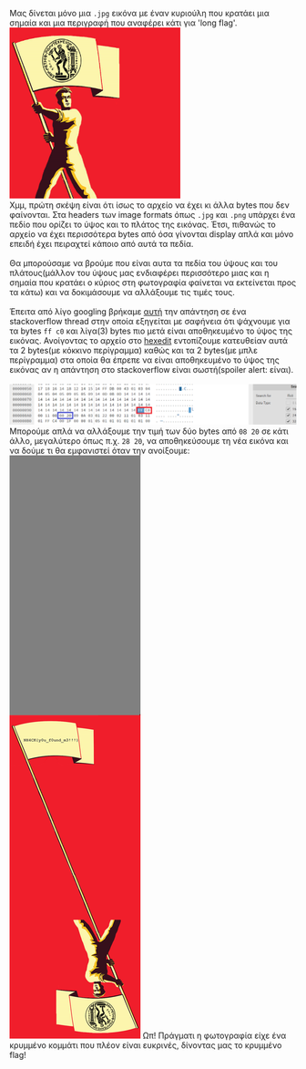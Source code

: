 Μας δίνεται μόνο μια `.jpg` εικόνα με έναν κυριούλη που κρατάει μια σημαία και μια περιγραφή που αναφέρει κάτι για 'long flag'.
\
<img src="https://github.com/Babafaba/NTUA_H4CK_crypto_challs/blob/main/writeups_for_challs_by_other_authors/flag%20bearer/flag_bearer.jpg" alt="image" width="300" height="300">
\
Χμμ, πρώτη σκέψη είναι ότι ίσως το αρχείο να έχει κι άλλα bytes που δεν φαίνονται. Στα headers των image formats όπως `.jpg` και `.png` υπάρχει ένα πεδίο που ορίζει το ύψος και το πλάτος της εικόνας. Έτσι, πιθανώς το αρχείο να έχει περισσότερα bytes από όσα γίνονται display απλά και μόνο επειδή έχει πειραχτεί κάποιο από αυτά τα πεδία.\
\
Θα μπορούσαμε να βρούμε που είναι αυτα τα πεδία του ύψους και του πλάτους(μάλλον του ύψους μας ενδιαφέρει περισσότερο μιας και η σημαία που κρατάει ο κύριος στη φωτογραφία φαίνεται να εκτείνεται προς τα κάτω) και να δοκιμάσουμε να αλλάξουμε τις τιμές τους.\
\
Έπειτα από λίγο googling βρήκαμε [αυτή](https://stackoverflow.com/a/24285517) την απάντηση σε ένα stackoverflow thread στην οποία εξηγείται με σαφήνεια ότι ψάχνουμε για τα bytes `ff c0` και λίγα(3) bytes πιο μετά είναι αποθηκευμένο το ύψος της εικόνας. Ανοίγοντας το αρχείο στο [hexedit](https://hexed.it/) εντοπίζουμε κατευθείαν αυτά τα 2 bytes(με κόκκινο περίγραμμα) καθώς και τα 2 bytes(με μπλε περίγραμμα) στα οποία θα έπρεπε να είναι αποθηκευμένο το ύψος της εικόνας αν η απάντηση στο stackoverflow είναι σωστή(spoiler alert: είναι).\
\
![](https://github.com/Babafaba/NTUA_H4CK_crypto_challs/blob/main/writeups_for_challs_by_other_authors/flag%20bearer/flag_bearer_hexedit.png)
Μπορούμε απλά να αλλάξουμε την τιμή των δύο bytes από `08 20` σε κάτι άλλο, μεγαλύτερο όπως π.χ. `28 20`, να αποθηκεύσουμε τη νέα εικόνα και να δούμε τι θα εμφανιστεί όταν την ανοίξουμε:
![](https://github.com/Babafaba/NTUA_H4CK_crypto_challs/blob/main/writeups_for_challs_by_other_authors/flag%20bearer/long_flag_bearer.jpg)
Ωπ! Πράγματι η φωτογραφία είχε ένα κρυμμένο κομμάτι που πλέον είναι ευκρινές, δίνοντας μας το κρυμμένο flag!
